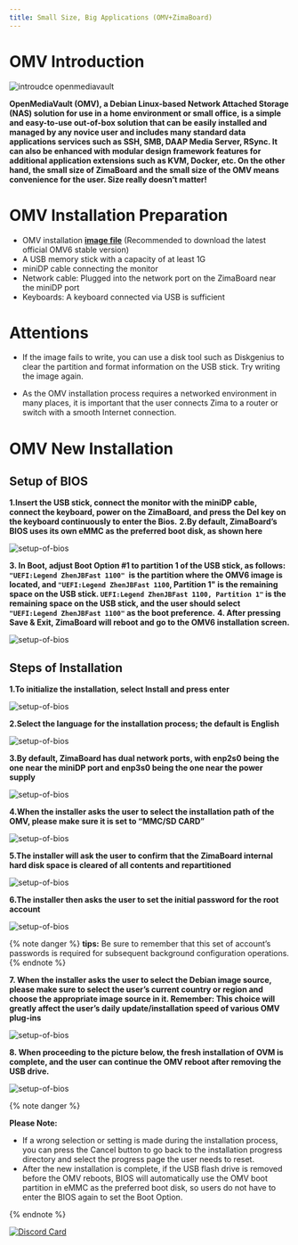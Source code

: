 ```yaml
---
title: Small Size, Big Applications (OMV+ZimaBoard)
---
```

# OMV Introduction
![introudce openmediavault](/images/Small-body-Big-applications-(OMV+Zima)/introudce-openmediavault.png)

**OpenMediaVault (OMV), a Debian Linux-based Network Attached Storage (NAS) solution for use in a home environment or small office, is a simple and easy-to-use out-of-box solution that can be easily installed and managed by any novice user and includes many standard data applications services such as SSH, SMB, DAAP Media Server, RSync. It can also be enhanced with modular design framework features for additional application extensions such as KVM, Docker, etc. On the other hand, the small size of ZimaBoard and the small size of the OMV means convenience for the user. Size really doesn’t matter!**

# OMV Installation Preparation

- OMV installation [**image file**](https://www.openmediavault.org/download.html) (Recommended to download the latest official OMV6 stable version)
- A USB memory stick with a capacity of at least 1G
- miniDP cable connecting the monitor
- Network cable: Plugged into the network port on the ZimaBoard near the miniDP port
- Keyboards: A keyboard connected via USB is sufficient

# Attentions
- If the image fails to write, you can use a disk tool such as Diskgenius to clear the partition and format information on the USB stick. Try writing the image again.

- As the OMV installation process requires a networked environment in many places, it is important that the user connects Zima to a router or switch with a smooth Internet connection.

# OMV New Installation

## Setup of BIOS

**1.Insert the USB stick, connect the monitor with the miniDP cable, connect the keyboard, power on the ZimaBoard, and press the Del key on the keyboard continuously to enter the Bios.**
**2.By default, ZimaBoard’s BIOS uses its own eMMC as the preferred boot disk, as shown here**
   
![setup-of-bios](/images/Small-body-Big-applications-(OMV+Zima)/setup-of-bios.jpeg)

**3. In Boot, adjust Boot Option #1 to partition 1 of the USB stick, as follows: `"UEFI:Legend ZhenJBFast 1100" `is the partition where the OMV6 image is located, and `"UEFI:Legend ZhenJBFast 1100`, Partition 1" is the remaining space on the USB stick. `UEFI:Legend ZhenJBFast 1100, Partition 1"` is the remaining space on the USB stick, and the user should select `"UEFI:Legend ZhenJBFast 1100"` as the boot preference.**
**4. After pressing Save & Exit, ZimaBoard will reboot and go to the OMV6 installation screen.**

![setup-of-bios](/images/Small-body-Big-applications-(OMV+Zima)/chosse-uefi-boot.jpeg)

## Steps of Installation

**1.To initialize the installation, select Install and press enter**

![setup-of-bios](/images/Small-body-Big-applications-(OMV+Zima)/install-omv.png)

**2.Select the language for the installation process; the default is English**

![setup-of-bios](/images/Small-body-Big-applications-(OMV+Zima)/select-language.png)

**3.By default, ZimaBoard has dual network ports, with enp2s0 being the one near the miniDP port and enp3s0 being the one near the power supply**

![setup-of-bios](/images/Small-body-Big-applications-(OMV+Zima)/choose-lan-port.jpeg)

**4.When the installer asks the user to select the installation path of the OMV, please make sure it is set to “MMC/SD CARD”**

![setup-of-bios](/images/Small-body-Big-applications-(OMV+Zima)/choose-emmc.jpeg)

**5.The installer will ask the user to confirm that the ZimaBoard internal hard disk space is cleared of all contents and repartitioned**

![setup-of-bios](/images/Small-body-Big-applications-(OMV+Zima)/partition-disks.jpeg)

**6.The installer then asks the user to set the initial password for the root account**

![setup-of-bios](/images/Small-body-Big-applications-(OMV+Zima)/Initialize-password.jpeg)

{% note danger %}
**tips:**
  Be sure to remember that this set of account’s passwords is required for subsequent background configuration operations.
{% endnote  %}

**7. When the installer asks the user to select the Debian image source, please make sure to select the user’s current country or region and choose the appropriate image source in it. Remember: This choice will greatly affect the user’s daily update/installation speed of various OMV plug-ins**

![setup-of-bios](/images/Small-body-Big-applications-(OMV+Zima)/choose-image.jpeg)

**8. When proceeding to the picture below, the fresh installation of OVM is complete, and the user can continue the OMV reboot after removing the USB drive.**


![setup-of-bios](/images/Small-body-Big-applications-(OMV+Zima)/usb-drive-boot.jpeg)

{% note danger %}

**Please Note:**

- If a wrong selection or setting is made during the installation process, you can press the Cancel button to go back to the installation progress directory and select the progress page the user needs to reset.
- After the new installation is complete, if the USB flash drive is removed before the OMV reboots, BIOS will automatically use the OMV boot partition in eMMC as the preferred boot disk, so users do not have to enter the BIOS again to set the Boot Option.

{% endnote  %}

[![Discord Card](https://discordapp.com/api/guilds/884667213326463016/widget.png?style=banner2)](https://discord.gg/knqAbbBbeX)